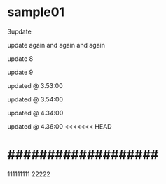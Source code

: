 # sample01

3update

update again and again and again 
 


update 8

update 9
 
updated @ 3.53:00 

updated @ 3.54:00
 

updated @ 4.34:00
 
updated @ 4.36:00
<<<<<<< HEAD

###################  
=======
111111111
22222 
 
